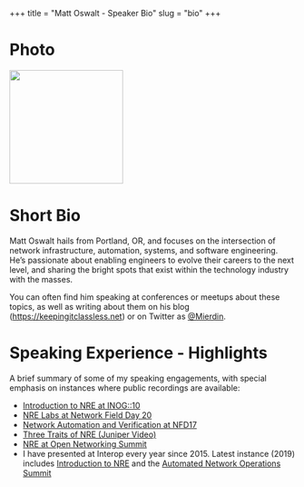 +++
title = "Matt Oswalt - Speaker Bio"
slug = "bio"
+++

# Photo

<div style="text-align:left;"><img src="/avatar.jpg" width="200"></div>

# Short Bio

Matt Oswalt hails from Portland, OR, and focuses on the intersection of network infrastructure, automation, systems, and software engineering. He’s passionate about enabling engineers to evolve their careers to the next level, and sharing the bright spots that exist within the technology industry with the masses.

You can often find him speaking at conferences or meetups about these topics, as well as writing about them on his blog (https://keepingitclassless.net) or on Twitter as [@Mierdin](https://twitter.com/mierdin).

# Speaking Experience - Highlights

A brief summary of some of my speaking engagements, with special emphasis on instances where public recordings are available:

- [Introduction to NRE at INOG::10](https://www.youtube.com/watch?v=EFTrxDIBKC4)
- [NRE Labs at Network Field Day 20](https://www.youtube.com/watch?v=Q2k-BXzLp_Y)
- [Network Automation and Verification at NFD17](https://www.youtube.com/watch?v=pHwkwjd2WtQ)
- [Three Traits of NRE (Juniper Video)](https://www.youtube.com/watch?v=uLnEOjoPhDY)
- [NRE at Open Networking Summit](https://onsna18.sched.com/event/Dm4v/network-reliability-engineering-nre-and-devnetops-james-kelly-matt-oswalt-juniper-networks)
- I have presented at Interop every year since 2015. Latest instance (2019) includes [Introduction to NRE](https://schedule.interop.com/session/an-introduction-to-network-reliability-engineering/863583) and the [Automated Network Operations Summit](https://schedule.interop.com/session/networking-summit-automated-network-operations-presented-by-network-to-code-day-1)
